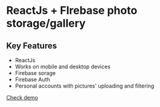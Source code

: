 # ReactJs + FIrebase photo storage/gallery

## Key Features

* ReactJs
* Works on mobile and desktop devices
* Firebase sorage
* Firebase Auth
* Personal accounts with pictures' uploading and filtering

[Check demo](https://yourpictures.web.app/)